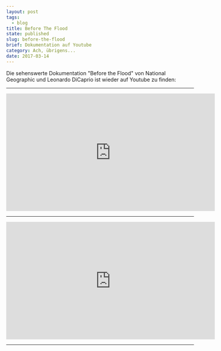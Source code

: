 ```yaml
---
layout: post
tags:
  - blog
title: Before The Flood
state: published
slug: before-the-flood
brief: Dokumentation auf Youtube
category: Ach, übrigens...
date: 2017-03-14
---
```


Die sehenswerte Dokumentation "Before the Flood" von National Geographic und Leonardo DiCaprio ist wieder auf Youtube zu finden:

* * *

<p style="text-align: center;">
<iframe width="560" height="315" src="https://www.youtube.com/embed/76Z_IwvQtTI" frameborder="0" allowfullscreen></iframe></p>

* * *

<p style="text-align: center;">
<iframe width="560" height="315" src="https://www.youtube.com/embed/1KygLfVP5Tk" frameborder="0" allowfullscreen></iframe></p>

* * *
